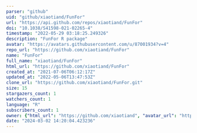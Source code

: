 ```yaml
---
parser: "github"
uid: "github/xiaotiand/FunFor"
url: "https://api.github.com/repos/xiaotiand/FunFor"
doi: "10.1038/S41598-021-02265-4"
timestamp: "2022-05-29 03:18:25.249326"
description: "FunFor R package"
avatar: "https://avatars.githubusercontent.com/u/87001934?v=4"
repo_url: "https://github.com/xiaotiand/FunFor"
name: "FunFor"
full_name: "xiaotiand/FunFor"
html_url: "https://github.com/xiaotiand/FunFor"
created_at: "2021-07-06T06:12:17Z"
updated_at: "2022-05-06T13:47:53Z"
clone_url: "https://github.com/xiaotiand/FunFor.git"
size: 15
stargazers_count: 1
watchers_count: 1
language: "R"
subscribers_count: 1
owner: {"html_url": "https://github.com/xiaotiand", "avatar_url": "https://avatars.githubusercontent.com/u/87001934?v=4", "login": "xiaotiand", "type": "User"}
date: "2024-03-02 14:20:04.423236"
---
```

